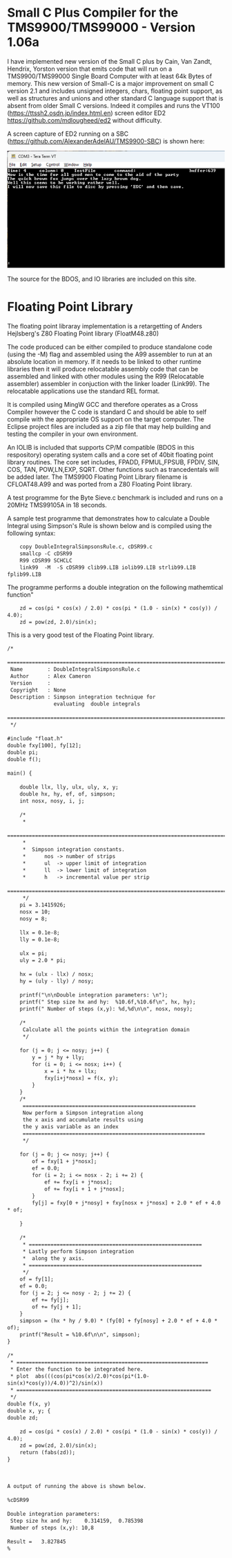 # Small C Plus Compiler for the TMS9900/TMS99000 - Version 1.06a
I have implemented new version of the Small C plus by  Cain, Van Zandt, Hendrix, Yorston version that emits code that will run on a TMS9900/TMS99000 
Single Board Computer with at least 64k Bytes of memory.   This new version of Small-C is a major improvement on small C version 2.1 and includes unsigned integers, chars, floating point support, as well as structures and unions and other standard C language support that is absent from older Small C versions.  Indeed it compiles and runs the VT100 (https://ttssh2.osdn.jp/index.html.en) screen editor ED2 https://github.com/mdlougheed/ed2  without difficulty. 

A screen capture of ED2 running on a SBC (https://github.com/AlexanderAdelAU/TMS9900-SBC) is shown here:

<div style="text-align:center;">
    <img src="images/Ed2.png" alt="Screen capture" width="600">
</div>


The source for the BDOS, and IO libraries are included on this site.

# Floating Point Library
The floating point libraray implementation is a retargetting of  Anders Hejlsberg's Z80 Floating Point library (FloatM48.z80)

The code produced can be either compiled to produce standalone code (using the -M) flag and assembled using the A99 assembler to run at an absolute location in memory.  If it needs to be linked to other runtime libraries then it will produce relocatable assembly code that can be assembled and linked with other modules using the R99 (Relocatable assembler) assembler in conjuction with the linker loader (Link99).  The relocatable applications use the standard REL format.

It is compiled using MingW GCC and therefore operates as a Cross Compiler however the C code is standard C and 
should be able to self compile with the appropriate OS support on the target computer.  The Eclipse project files are included as a zip file that
may help building and testing the compiler in your own environment.

An IOLIB is included that supports CP/M compatible (BDOS in this respository) operating system calls and a core set of 40bit floating point library routines.  The core set includes, FPADD, FPMUL,FPSUB, FPDIV, SIN, COS, TAN, POW,LN,EXP, SQRT.   Other functions such as trancedentals will be added later.  The TMS9900 Floating Point Library filename is CFLOAT48.A99 and was ported from a Z80 Floating Point library.

A test programme for the Byte Sieve.c benchmark is included and runs on a 20MHz TMS99105A in 18 seconds.

A sample test programme that demonstrates how to calculate a Double Integral using Simpson's Rule is shown below and is compiled using the following syntax:

```
	copy DoubleIntegralSimpsonsRule.c, cDSR99.c
	smallcp -C cDSR99
	R99 cDSR99 SCHCLC
	link99  -M  -S cDSR99 clib99.LIB iolib99.LIB strlib99.LIB fplib99.LIB
```

The programme performs a double integration on the following mathemtical function"

```
	zd = cos(pi * cos(x) / 2.0) * cos(pi * (1.0 - sin(x) * cos(y)) / 4.0);
	zd = pow(zd, 2.0)/sin(x);
```

This is a very good test of the Floating Point library.

```
/*
 ============================================================================
 Name        : DoubleIntegralSimpsonsRule.c
 Author      : Alex Cameron
 Version     :
 Copyright   : None
 Description : Simpson integration technique for
 	 	 	   evaluating  double integrals
 ============================================================================
 */

#include "float.h"
double fxy[100], fy[12];
double pi;
double f();

main() {

	double llx, lly, ulx, uly, x, y;
	double hx, hy, ef, of, simpson;
	int nosx, nosy, i, j;

	/*
	 *
	============================================================================
	 *
	 *	Simpson integration constants.
	 *		nos -> number of strips
	 *		ul  -> upper limit of integration
	 *		ll  -> lower limit of integration
	 *		h   -> incremental value per strip
	 =============================================================================
	 */
	pi = 3.1415926;
	nosx = 10;
	nosy = 8;

	llx = 0.1e-8;
	lly = 0.1e-8;

	ulx = pi;
	uly = 2.0 * pi;

	hx = (ulx - llx) / nosx;
	hy = (uly - lly) / nosy;

	printf("\n\nDouble integration parameters: \n");
	printf(" Step size hx and hy:  %10.6f,%10.6f\n", hx, hy);
	printf(" Number of steps (x,y): %d,%d\n\n", nosx, nosy);

	/*
	 Calculate all the points within the integration domain
	 */

	for (j = 0; j <= nosy; j++) {
		y = j * hy + lly;
		for (i = 0; i <= nosx; i++) {
			x = i * hx + llx;
			fxy[i+j*nosx] = f(x, y);
		}
	}
	/*
	 ========================================================
	 Now perform a Simpson integration along
	 the x axis and accumulate results using
	 the y axis variable as an index
	 ===========================================================
	 */

	for (j = 0; j <= nosy; j++) {
		of = fxy[1 + j*nosx];
		ef = 0.0;
		for (i = 2; i <= nosx - 2; i += 2) {
			ef += fxy[i + j*nosx];
			of += fxy[i + 1 + j*nosx];
		}
		fy[j] = fxy[0 + j*nosy] + fxy[nosx + j*nosx] + 2.0 * ef + 4.0 * of;

	}

	/*
	 * ========================================================
	 * Lastly perform Simpson integration
	 *  along the y axis.
	 * ========================================================
	 */
	of = fy[1];
	ef = 0.0;
	for (j = 2; j <= nosy - 2; j += 2) {
		ef += fy[j];
		of += fy[j + 1];
	}
	simpson = (hx * hy / 9.0) * (fy[0] + fy[nosy] + 2.0 * ef + 4.0 * of);
	printf("Result = %10.6f\n\n", simpson);
}

/*
 * ==============================================================
 * Enter the function to be integrated here.
 * plot  abs(((cos(pi*cos(x)/2.0)*cos(pi*(1.0-sin(x)*cos(y))/4.0))^2)/sin(x))
 * ===============================================================
 */
double f(x, y)
double x, y; {
double zd;

	zd = cos(pi * cos(x) / 2.0) * cos(pi * (1.0 - sin(x) * cos(y)) / 4.0);
	zd = pow(zd, 2.0)/sin(x);
	return (fabs(zd));
}



```
```
A output of running the above is shown below.

%cDSR99

Double integration parameters: 
 Step size hx and hy:    0.314159,  0.785398
 Number of steps (x,y): 10,8

Result =   3.827845
%
```
